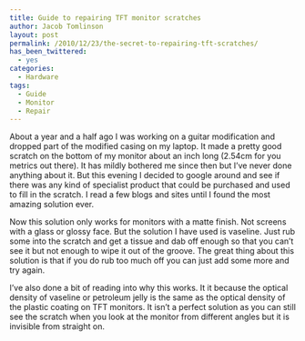 ```yaml
---
title: Guide to repairing TFT monitor scratches
author: Jacob Tomlinson
layout: post
permalink: /2010/12/23/the-secret-to-repairing-tft-scratches/
has_been_twittered:
  - yes
categories:
  - Hardware
tags:
  - Guide
  - Monitor
  - Repair
---
```

About a year and a half ago I was working on a guitar modification and dropped part of the modified casing on my laptop. It made a pretty good scratch on the bottom of my monitor about an inch long (2.54cm for you metrics out there). It has mildly bothered me since then but I&#8217;ve never done anything about it. But this evening I decided to google around and see if there was any kind of specialist product that could be purchased and used to fill in the scratch. I read a few blogs and sites until I found the most amazing solution ever.

Now this solution only works for monitors with a matte finish. Not screens with a glass or glossy face. But the solution I have used is vaseline. Just rub some into the scratch and get a tissue and dab off enough so that you can&#8217;t see it but not enough to wipe it out of the groove. The great thing about this solution is that if you do rub too much off you can just add some more and try again.

I&#8217;ve also done a bit of reading into why this works. It it because the optical density of vaseline or petroleum jelly is the same as the optical density of the plastic coating on TFT monitors. It isn&#8217;t a perfect solution as you can still see the scratch when you look at the monitor from different angles but it is invisible from straight on.